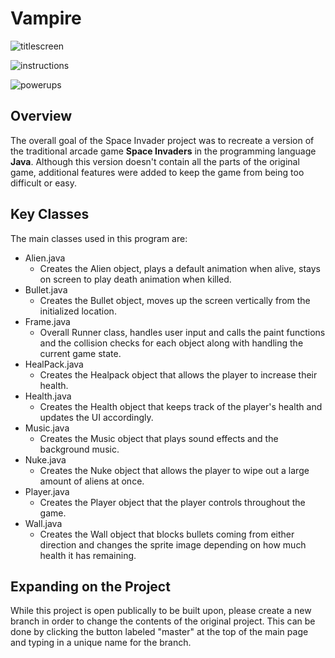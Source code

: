 # Vampire

![titlescreen](https://user-images.githubusercontent.com/70664893/167162532-74260670-b54a-47e2-a41a-bf5897715e18.png)

![instructions](https://user-images.githubusercontent.com/70664893/167162627-0164c3c2-74bf-4380-8fc3-df2340b426d6.png)

![powerups](https://user-images.githubusercontent.com/70664893/167162848-7e3e914a-8ff3-455d-b412-15161f80e05f.png)

## Overview
The overall goal of the Space Invader project was to recreate a version of the traditional arcade game **Space Invaders** in the programming language **Java**. 
Although this version doesn't contain all the parts of the original game, additional features were added to keep the game from being too difficult or easy.

## Key Classes
The main classes used in this program are:
* Alien.java
  * Creates the Alien object, plays a default animation when alive, stays on screen to play death animation when killed.
* Bullet.java
  * Creates the Bullet object, moves up the screen vertically from the initialized location.
* Frame.java
  * Overall Runner class, handles user input and calls the paint functions and the collision checks for each object along with handling the current game state.
* HealPack.java
  * Creates the Healpack object that allows the player to increase their health.
* Health.java
  * Creates the Health object that keeps track of the player's health and updates the UI accordingly.
* Music.java
  * Creates the Music object that plays sound effects and the background music.
* Nuke.java
  * Creates the Nuke object that allows the player to wipe out a large amount of aliens at once.
* Player.java
  * Creates the Player object that the player controls throughout the game.
* Wall.java
  * Creates the Wall object that blocks bullets coming from either direction and changes the sprite image depending on how much health it has remaining. 
  
## Expanding on the Project
While this project is open publically to be built upon, please create a new branch in order to change the contents of the original project. This can be done by clicking the button labeled "master" at the top of the main page and typing in a unique name for the branch. 
